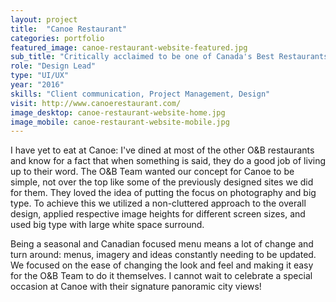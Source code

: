 ```yaml
---
layout: project
title:  "Canoe Restaurant"
categories: portfolio
featured_image: canoe-restaurant-website-featured.jpg
sub_title: "Critically acclaimed to be one of Canada's Best Restaurants"
role: "Design Lead"
type: "UI/UX"
year: "2016"
skills: "Client communication, Project Management, Design"
visit: http://www.canoerestaurant.com/
image_desktop: canoe-restaurant-website-home.jpg
image_mobile: canoe-restaurant-website-mobile.jpg
---
```


I have yet to eat at Canoe: I've dined at most of the other O&B restaurants
and know for a fact that when something is said, they do a good job of living up
to their word. The O&B Team wanted our concept for Canoe to be simple, not over
the top like some of the previously designed sites we did for them. They loved
the idea of putting the focus on photography and big type. To achieve this we
utilized a non-cluttered approach to the overall design, applied respective image
heights for different screen sizes, and used big type with large white space
surround.

Being a seasonal and Canadian focused menu means a lot of change and
turn around: menus, imagery and ideas constantly needing to be updated. We focused on
the ease of changing the look and feel and making it easy for the O&B Team to do
it themselves. I cannot wait to celebrate a special occasion at Canoe with their signature
panoramic city views!
